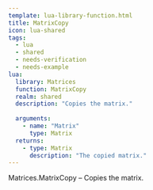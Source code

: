```yaml
---
template: lua-library-function.html
title: MatrixCopy
icon: lua-shared
tags:
  - lua
  - shared
  - needs-verification
  - needs-example
lua:
  library: Matrices
  function: MatrixCopy
  realm: shared
  description: "Copies the matrix."
  
  arguments:
    - name: "Matrix"
      type: Matrix
  returns:
    - type: Matrix
      description: "The copied matrix."
---
```


<div class="lua__search__keywords">
Matrices.MatrixCopy &#x2013; Copies the matrix.
</div>
